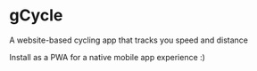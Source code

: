 # gCycle

A website-based cycling app that tracks you speed and distance

Install as a PWA for a native mobile app experience :)